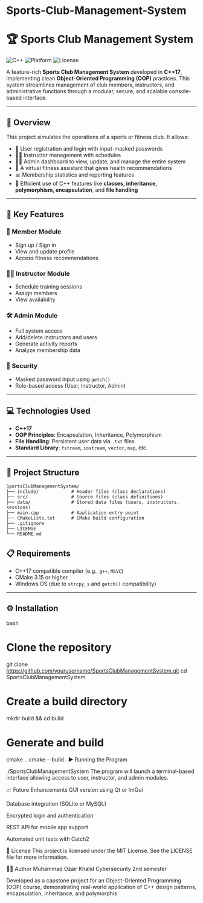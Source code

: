 # Sports-Club-Management-System
# 🏆 Sports Club Management System

![C++](https://img.shields.io/badge/C++-17-blue?logo=c%2B%2B)
![Platform](https://img.shields.io/badge/Platform-Windows-lightgrey)
![License](https://img.shields.io/badge/License-MIT-green)

A feature-rich **Sports Club Management System** developed in **C++17**, implementing clean **Object-Oriented Programming (OOP)** practices. This system streamlines management of club members, instructors, and administrative functions through a modular, secure, and scalable console-based interface.

---

## 🚀 Overview

This project simulates the operations of a sports or fitness club. It allows:

- 🔐 User registration and login with input-masked passwords
- 🧑‍🏫 Instructor management with schedules
- 🧑‍💼 Admin dashboard to view, update, and manage the entire system
- 🤖 A virtual fitness assistant that gives health recommendations
- 📊 Membership statistics and reporting features
- 🔄 Efficient use of C++ features like **classes, inheritance, polymorphism, encapsulation**, and **file handling**

---

## 🎯 Key Features

### 👤 Member Module
- Sign up / Sign in
- View and update profile
- Access fitness recommendations

### 🧑‍🏫 Instructor Module
- Schedule training sessions
- Assign members
- View availability

### 🛠️ Admin Module
- Full system access
- Add/delete instructors and users
- Generate activity reports
- Analyze membership data

### 🔐 Security
- Masked password input using `getch()`
- Role-based access (User, Instructor, Admin)

---

## 💻 Technologies Used

- **C++17**
- **OOP Principles**: Encapsulation, Inheritance, Polymorphism
- **File Handling**: Persistent user data via `.txt` files
- **Standard Library**: `fstream`, `iostream`, `vector`, `map`, etc.

---

## 📁 Project Structure

```
SportsClubManagementSystem/
├── include/            # Header files (class declarations)
├── src/                # Source files (class definitions)
├── data/               # Stored data files (users, instructors, sessions)
├── main.cpp            # Application entry point
├── CMakeLists.txt      # CMake build configuration
├── .gitignore
├── LICENSE
└── README.md
```



## 📋 Requirements

- C++17 compatible compiler (e.g., `g++`, `MSVC`)
- CMake 3.15 or higher
- Windows OS (due to `strcpy_s` and `getch()` compatibility)

---

## ⚙️ Installation

bash
# Clone the repository
git clone https://github.com/yourusername/SportsClubManagementSystem.git
cd SportsClubManagementSystem

# Create a build directory
mkdir build && cd build

# Generate and build
cmake ..
cmake --build .
▶️ Running the Program

./SportsClubManagementSystem
The program will launch a terminal-based interface allowing access to user, instructor, and admin modules.


 📈 Future Enhancements
GUI version using Qt or ImGui

Database integration (SQLite or MySQL)

Encrypted login and authentication

REST API for mobile app support

Automated unit tests with Catch2

📄 License
This project is licensed under the MIT License.
See the LICENSE file for more information.

🙋‍♂️ Author
Muhammad Ozair Khalid
Cybersecurity 2nd semester 

Developed as a capstone project for an Object-Oriented Programming (OOP) course, demonstrating real-world application of C++ design patterns, encapsulation, inheritance, and polymorphis

